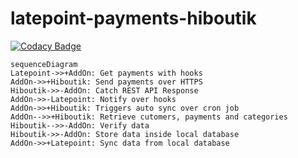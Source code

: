 # latepoint-payments-hiboutik

[![Codacy Badge](https://api.codacy.com/project/badge/Grade/a2c8d038eb994541bd87e30bb9328812)](https://app.codacy.com/gh/arthuRHD/latepoint-payments-hiboutik?utm_source=github.com&utm_medium=referral&utm_content=arthuRHD/latepoint-payments-hiboutik&utm_campaign=Badge_Grade_Settings)

```mermaid
sequenceDiagram
Latepoint->>+AddOn: Get payments with hooks
AddOn->>+Hiboutik: Send payments over HTTPS
Hiboutik->>-AddOn: Catch REST API Response
AddOn->>-Latepoint: Notify over hooks
AddOn->>+Hiboutik: Triggers auto sync over cron job
AddOn-->>+Hiboutik: Retrieve cutomers, payments and categories
Hiboutik-->>-AddOn: Verify data
Hiboutik->>-AddOn: Store data inside local database
AddOn->>+Latepoint: Sync data from local database
```

